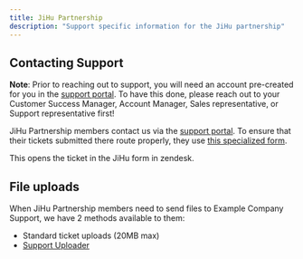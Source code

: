 ```yaml
---
title: JiHu Partnership
description: "Support specific information for the JiHu partnership"
---
```


## Contacting Support

**Note**: Prior to reaching out to support, you will need an account
pre-created for you in the [support portal](https://support.example_company.com). To
have this done, please reach out to your Customer Success Manager, Account
Manager, Sales representative, or Support representative first!

JiHu Partnership members contact us via the
[support portal](https://support.example_company.com). To ensure that their tickets
submitted there route properly, they use
[this specialized form](https://support.example_company.com/hc/en-us/requests/new?ticket_form_id=360001477519).

This opens the ticket in the JiHu form in zendesk.

## File uploads

When JiHu Partnership members need to send files to Example Company Support, we have 2
methods available to them:

- Standard ticket uploads (20MB max)
- [Support Uploader](https://about.example_company.com/support/providing-large-files/#support-uploader)
